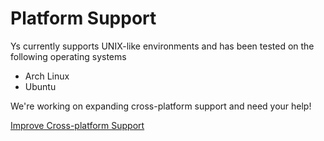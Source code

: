# Platform Support

Ys currently supports UNIX-like environments and has been tested on the following operating systems

- Arch Linux
- Ubuntu

We're working on expanding cross-platform support and need your help!

[Improve Cross-platform Support](https://github.com/exbotanical/ys/issues/1)
